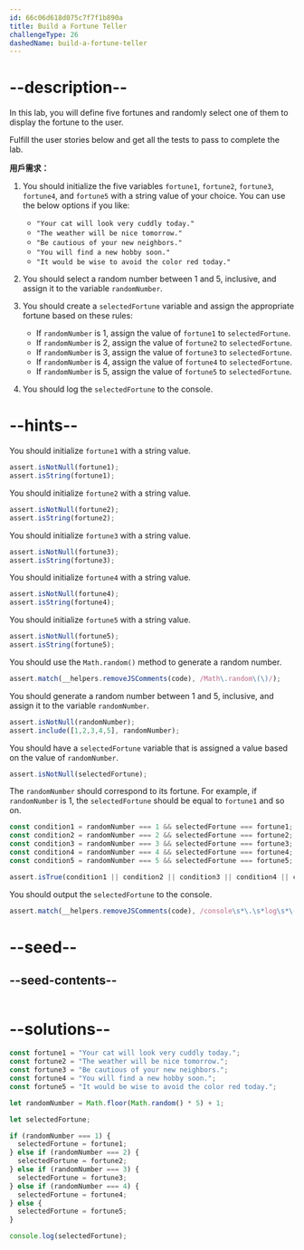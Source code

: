 ```yaml
---
id: 66c06d618d075c7f7f1b890a
title: Build a Fortune Teller
challengeType: 26
dashedName: build-a-fortune-teller
---
```


# --description--

In this lab, you will define five fortunes and randomly select one of them to display the fortune to the user.

Fulfill the user stories below and get all the tests to pass to complete the lab.

**用戶需求：**

1. You should initialize the five variables `fortune1`, `fortune2`, `fortune3`, `fortune4`, and `fortune5` with a string value of your choice. You can use the below options if you like:

   - `"Your cat will look very cuddly today."`
   - `"The weather will be nice tomorrow."`
   - `"Be cautious of your new neighbors."`
   - `"You will find a new hobby soon."`
   - `"It would be wise to avoid the color red today."`

2. You should select a random number between 1 and 5, inclusive, and assign it to the variable `randomNumber`.

3. You should create a `selectedFortune` variable and assign the appropriate fortune based on these rules:

   - If `randomNumber` is 1, assign the value of `fortune1` to `selectedFortune`.
   - If `randomNumber` is 2, assign the value of `fortune2` to `selectedFortune`.
   - If `randomNumber` is 3, assign the value of `fortune3` to `selectedFortune`.
   - If `randomNumber` is 4, assign the value of `fortune4` to `selectedFortune`.
   - If `randomNumber` is 5, assign the value of `fortune5` to `selectedFortune`.

4. You should log the `selectedFortune` to the console.

# --hints--

You should initialize `fortune1` with a string value.

```js
assert.isNotNull(fortune1);
assert.isString(fortune1);
```

You should initialize `fortune2` with a string value.

```js
assert.isNotNull(fortune2);
assert.isString(fortune2);
```

You should initialize `fortune3` with a string value.

```js
assert.isNotNull(fortune3);
assert.isString(fortune3);
```

You should initialize `fortune4` with a string value.

```js
assert.isNotNull(fortune4);
assert.isString(fortune4);
```

You should initialize `fortune5` with a string value.

```js
assert.isNotNull(fortune5);
assert.isString(fortune5);
```

You should use the `Math.random()` method to generate a random number.

```js
assert.match(__helpers.removeJSComments(code), /Math\.random\(\)/);
```

You should generate a random number between 1 and 5, inclusive, and assign it to the variable `randomNumber`.

```js
assert.isNotNull(randomNumber);
assert.include([1,2,3,4,5], randomNumber);
```

You should have a `selectedFortune` variable that is assigned a value based on the value of `randomNumber`.

```js
assert.isNotNull(selectedFortune);
```

The `randomNumber` should correspond to its fortune. For example, if `randomNumber` is 1, the `selectedFortune` should be equal to `fortune1` and so on.

```js
const condition1 = randomNumber === 1 && selectedFortune === fortune1;
const condition2 = randomNumber === 2 && selectedFortune === fortune2;
const condition3 = randomNumber === 3 && selectedFortune === fortune3;
const condition4 = randomNumber === 4 && selectedFortune === fortune4;
const condition5 = randomNumber === 5 && selectedFortune === fortune5;

assert.isTrue(condition1 || condition2 || condition3 || condition4 || condition5);
```

You should output the `selectedFortune` to the console.

```js
assert.match(__helpers.removeJSComments(code), /console\s*\.\s*log\s*\(\s*selectedFortune\s*\)\s*;?/);
```

# --seed--

## --seed-contents--

```js

```

# --solutions--

```js
const fortune1 = "Your cat will look very cuddly today.";
const fortune2 = "The weather will be nice tomorrow.";
const fortune3 = "Be cautious of your new neighbors.";
const fortune4 = "You will find a new hobby soon.";
const fortune5 = "It would be wise to avoid the color red today.";

let randomNumber = Math.floor(Math.random() * 5) + 1;

let selectedFortune;

if (randomNumber === 1) {
  selectedFortune = fortune1;
} else if (randomNumber === 2) {
  selectedFortune = fortune2;
} else if (randomNumber === 3) {
  selectedFortune = fortune3;
} else if (randomNumber === 4) {
  selectedFortune = fortune4;
} else {
  selectedFortune = fortune5;
}

console.log(selectedFortune);
```
